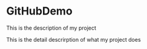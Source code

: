 # GitHubDemo
This is the description of my project 
<p> This is the detail descrirption of what my project does </p>
